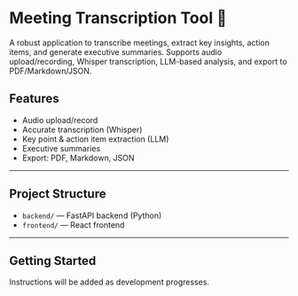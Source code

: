 # Meeting Transcription Tool 📝

A robust application to transcribe meetings, extract key insights, action items, and generate executive summaries. Supports audio upload/recording, Whisper transcription, LLM-based analysis, and export to PDF/Markdown/JSON.

## Features
- Audio upload/record
- Accurate transcription (Whisper)
- Key point & action item extraction (LLM)
- Executive summaries
- Export: PDF, Markdown, JSON

---

## Project Structure
- `backend/` — FastAPI backend (Python)
- `frontend/` — React frontend

---

## Getting Started
Instructions will be added as development progresses.